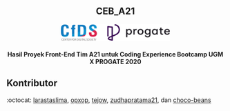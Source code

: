 <h2 align="center">
 CEB_A21
</h2>

<p align="center">
 <img src="https://raw.githubusercontent.com/larastaslima/CEBA21/master/res/penyelenggara.png" alt="CfDS x Progate" width="50%" />
</p>

<h4 align="center">
 Hasil Proyek Front-End Tim A21 untuk Coding Experience Bootcamp UGM X PROGATE 2020
</h4>

## Kontributor

:octocat: [larastaslima](https://github.com/larastaslima), [opxop](https://github.com/opxop), [tejow](https://github.com/tejow), [zudhapratama21](https://github.com/zudhapratama21), dan [choco-beans](https://github.com/choco-beans)
